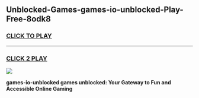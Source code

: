 
## Unblocked-Games-games-io-unblocked-Play-Free-8odk8
<h3>
<a href="https://premium76.site?title=games-io-unblocked&ref=21A">CLICK TO PLAY</a></h3>
<hr>

<h3>
<a href="https://premium76.site?title=games-io-unblocked&ref=21A">CLICK 2 PLAY</a>
  
</h3>

<a href="https://premium76.site?title=games-io-unblocked&ref=21A"><img src="https://clearcache.store/games.png"></a>


**games-io-unblocked games unblocked: Your Gateway to Fun and Accessible Online Gaming**

